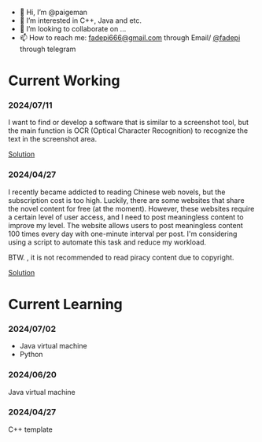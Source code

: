 - 👋 Hi, I’m @paigeman
- 👀 I’m interested in C++, Java and etc.
- 💞️ I’m looking to collaborate on ...
- 📫 How to reach me: fadepi666@gmail.com through Email/ [@fadepi](https://t.me/fadepi) through telegram

# Current Working

### 2024/07/11

I want to find or develop a software that is similar to a screenshot tool, but the main function is OCR (Optical Character Recognition) to recognize the text in the screenshot area.

[Solution](https://github.com/users/paigeman/projects/2?pane=issue&itemId=68983149)

### 2024/04/27

I recently became addicted to reading Chinese web novels, but the subscription cost is too high. Luckily, there are some websites that share the novel content for free (at the moment). However, these websites require a certain level of user access, and I need to post meaningless content to improve my level. The website allows users to post meaningless content 100 times every day with one-minute interval per post. I'm considering using a script to automate this task and reduce my workload.

BTW. , it is not recommended to read piracy content due to copyright.

[Solution](https://github.com/paigeman/scripts/tree/main/jietiandi)

# Current Learning

### 2024/07/02

- Java virtual machine
- Python

### 2024/06/20

Java virtual machine

### 2024/04/27

C++ template

<!---
paigeman/paigeman is a ✨ special ✨ repository because its `README.md` (this file) appears on your GitHub profile.
You can click the Preview link to take a look at your changes.
--->
